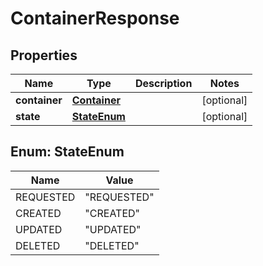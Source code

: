 
# ContainerResponse

## Properties
Name | Type | Description | Notes
------------ | ------------- | ------------- | -------------
**container** | [**Container**](Container.md) |  |  [optional]
**state** | [**StateEnum**](#StateEnum) |  |  [optional]


<a name="StateEnum"></a>
## Enum: StateEnum
Name | Value
---- | -----
REQUESTED | &quot;REQUESTED&quot;
CREATED | &quot;CREATED&quot;
UPDATED | &quot;UPDATED&quot;
DELETED | &quot;DELETED&quot;



